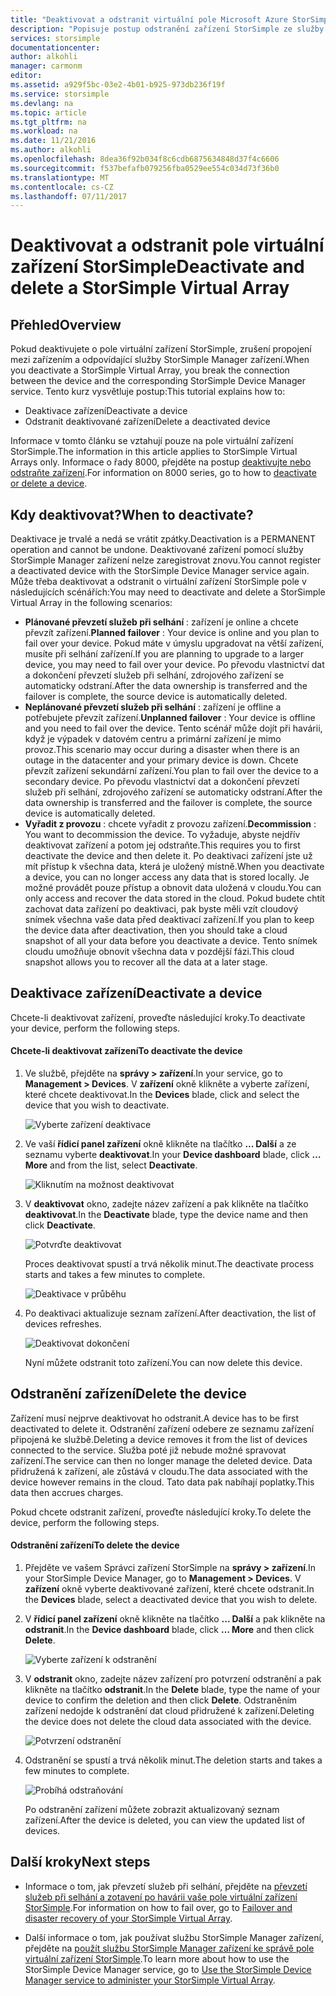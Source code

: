 ```yaml
---
title: "Deaktivovat a odstranit virtuální pole Microsoft Azure StorSimple | Microsoft Docs"
description: "Popisuje postup odstranění zařízení StorSimple ze služby tak, že nejprve deaktivace služby a poté ji odstranit."
services: storsimple
documentationcenter: 
author: alkohli
manager: carmonm
editor: 
ms.assetid: a929f5bc-03e2-4b01-b925-973db236f19f
ms.service: storsimple
ms.devlang: na
ms.topic: article
ms.tgt_pltfrm: na
ms.workload: na
ms.date: 11/21/2016
ms.author: alkohli
ms.openlocfilehash: 8dea36f92b034f8c6cdb6875634848d37f4c6606
ms.sourcegitcommit: f537befafb079256fba0529ee554c034d73f36b0
ms.translationtype: MT
ms.contentlocale: cs-CZ
ms.lasthandoff: 07/11/2017
---
```

# <a name="deactivate-and-delete-a-storsimple-virtual-array"></a><span data-ttu-id="6ed9c-103">Deaktivovat a odstranit pole virtuální zařízení StorSimple</span><span class="sxs-lookup"><span data-stu-id="6ed9c-103">Deactivate and delete a StorSimple Virtual Array</span></span>

## <a name="overview"></a><span data-ttu-id="6ed9c-104">Přehled</span><span class="sxs-lookup"><span data-stu-id="6ed9c-104">Overview</span></span>

<span data-ttu-id="6ed9c-105">Pokud deaktivujete o pole virtuální zařízení StorSimple, zrušení propojení mezi zařízením a odpovídající služby StorSimple Manager zařízení.</span><span class="sxs-lookup"><span data-stu-id="6ed9c-105">When you deactivate a StorSimple Virtual Array, you break the connection between the device and the corresponding StorSimple Device Manager service.</span></span> <span data-ttu-id="6ed9c-106">Tento kurz vysvětluje postup:</span><span class="sxs-lookup"><span data-stu-id="6ed9c-106">This tutorial explains how to:</span></span>

* <span data-ttu-id="6ed9c-107">Deaktivace zařízení</span><span class="sxs-lookup"><span data-stu-id="6ed9c-107">Deactivate a device</span></span> 
* <span data-ttu-id="6ed9c-108">Odstranit deaktivované zařízení</span><span class="sxs-lookup"><span data-stu-id="6ed9c-108">Delete a deactivated device</span></span>

<span data-ttu-id="6ed9c-109">Informace v tomto článku se vztahují pouze na pole virtuální zařízení StorSimple.</span><span class="sxs-lookup"><span data-stu-id="6ed9c-109">The information in this article applies to StorSimple Virtual Arrays only.</span></span> <span data-ttu-id="6ed9c-110">Informace o řady 8000, přejděte na postup [deaktivujte nebo odstraňte zařízení](storsimple-deactivate-and-delete-device.md).</span><span class="sxs-lookup"><span data-stu-id="6ed9c-110">For information on 8000 series, go to how to [deactivate or delete a device](storsimple-deactivate-and-delete-device.md).</span></span>

## <a name="when-to-deactivate"></a><span data-ttu-id="6ed9c-111">Kdy deaktivovat?</span><span class="sxs-lookup"><span data-stu-id="6ed9c-111">When to deactivate?</span></span>

<span data-ttu-id="6ed9c-112">Deaktivace je trvalé a nedá se vrátit zpátky.</span><span class="sxs-lookup"><span data-stu-id="6ed9c-112">Deactivation is a PERMANENT operation and cannot be undone.</span></span> <span data-ttu-id="6ed9c-113">Deaktivované zařízení pomocí služby StorSimple Manager zařízení nelze zaregistrovat znovu.</span><span class="sxs-lookup"><span data-stu-id="6ed9c-113">You cannot register a deactivated device with the StorSimple Device Manager service again.</span></span> <span data-ttu-id="6ed9c-114">Může třeba deaktivovat a odstranit o virtuální zařízení StorSimple pole v následujících scénářích:</span><span class="sxs-lookup"><span data-stu-id="6ed9c-114">You may need to deactivate and delete a StorSimple Virtual Array in the following scenarios:</span></span>

* <span data-ttu-id="6ed9c-115">**Plánované převzetí služeb při selhání** : zařízení je online a chcete převzít zařízení.</span><span class="sxs-lookup"><span data-stu-id="6ed9c-115">**Planned failover** : Your device is online and you plan to fail over your device.</span></span> <span data-ttu-id="6ed9c-116">Pokud máte v úmyslu upgradovat na větší zařízení, musíte při selhání zařízení.</span><span class="sxs-lookup"><span data-stu-id="6ed9c-116">If you are planning to upgrade to a larger device, you may need to fail over your device.</span></span> <span data-ttu-id="6ed9c-117">Po převodu vlastnictví dat a dokončení převzetí služeb při selhání, zdrojového zařízení se automaticky odstraní.</span><span class="sxs-lookup"><span data-stu-id="6ed9c-117">After the data ownership is transferred and the failover is complete, the source device is automatically deleted.</span></span>
* <span data-ttu-id="6ed9c-118">**Neplánované převzetí služeb při selhání** : zařízení je offline a potřebujete převzít zařízení.</span><span class="sxs-lookup"><span data-stu-id="6ed9c-118">**Unplanned failover** : Your device is offline and you need to fail over the device.</span></span> <span data-ttu-id="6ed9c-119">Tento scénář může dojít při havárii, když je výpadek v datovém centru a primární zařízení je mimo provoz.</span><span class="sxs-lookup"><span data-stu-id="6ed9c-119">This scenario may occur during a disaster when there is an outage in the datacenter and your primary device is down.</span></span> <span data-ttu-id="6ed9c-120">Chcete převzít zařízení sekundární zařízení.</span><span class="sxs-lookup"><span data-stu-id="6ed9c-120">You plan to fail over the device to a secondary device.</span></span> <span data-ttu-id="6ed9c-121">Po převodu vlastnictví dat a dokončení převzetí služeb při selhání, zdrojového zařízení se automaticky odstraní.</span><span class="sxs-lookup"><span data-stu-id="6ed9c-121">After the data ownership is transferred and the failover is complete, the source device is automatically deleted.</span></span>
* <span data-ttu-id="6ed9c-122">**Vyřadit z provozu** : chcete vyřadit z provozu zařízení.</span><span class="sxs-lookup"><span data-stu-id="6ed9c-122">**Decommission** : You want to decommission the device.</span></span> <span data-ttu-id="6ed9c-123">To vyžaduje, abyste nejdřív deaktivovat zařízení a potom jej odstraňte.</span><span class="sxs-lookup"><span data-stu-id="6ed9c-123">This requires you to first deactivate the device and then delete it.</span></span> <span data-ttu-id="6ed9c-124">Po deaktivaci zařízení jste už mít přístup k všechna data, která je uložený místně.</span><span class="sxs-lookup"><span data-stu-id="6ed9c-124">When you deactivate a device, you can no longer access any data that is stored locally.</span></span> <span data-ttu-id="6ed9c-125">Je možné provádět pouze přístup a obnovit data uložená v cloudu.</span><span class="sxs-lookup"><span data-stu-id="6ed9c-125">You can only access and recover the data stored in the cloud.</span></span> <span data-ttu-id="6ed9c-126">Pokud budete chtít zachovat data zařízení po deaktivaci, pak byste měli vzít cloudový snímek všechna vaše data před deaktivací zařízení.</span><span class="sxs-lookup"><span data-stu-id="6ed9c-126">If you plan to keep the device data after deactivation, then you should take a cloud snapshot of all your data before you deactivate a device.</span></span> <span data-ttu-id="6ed9c-127">Tento snímek cloudu umožňuje obnovit všechna data v pozdější fázi.</span><span class="sxs-lookup"><span data-stu-id="6ed9c-127">This cloud snapshot allows you to recover all the data at a later stage.</span></span>

## <a name="deactivate-a-device"></a><span data-ttu-id="6ed9c-128">Deaktivace zařízení</span><span class="sxs-lookup"><span data-stu-id="6ed9c-128">Deactivate a device</span></span>

<span data-ttu-id="6ed9c-129">Chcete-li deaktivovat zařízení, proveďte následující kroky.</span><span class="sxs-lookup"><span data-stu-id="6ed9c-129">To deactivate your device, perform the following steps.</span></span>

#### <a name="to-deactivate-the-device"></a><span data-ttu-id="6ed9c-130">Chcete-li deaktivovat zařízení</span><span class="sxs-lookup"><span data-stu-id="6ed9c-130">To deactivate the device</span></span>

1. <span data-ttu-id="6ed9c-131">Ve službě, přejděte na **správy > zařízení**.</span><span class="sxs-lookup"><span data-stu-id="6ed9c-131">In your service, go to **Management > Devices**.</span></span> <span data-ttu-id="6ed9c-132">V **zařízení** okně klikněte a vyberte zařízení, které chcete deaktivovat.</span><span class="sxs-lookup"><span data-stu-id="6ed9c-132">In the **Devices** blade, click and select the device that you wish to deactivate.</span></span>
   
    ![Vyberte zařízení deaktivace](./media/storsimple-virtual-array-deactivate-and-delete-device/deactivate-delete7.png)
2. <span data-ttu-id="6ed9c-134">Ve vaší **řídicí panel zařízení** okně klikněte na tlačítko **... Další** a ze seznamu vyberte **deaktivovat**.</span><span class="sxs-lookup"><span data-stu-id="6ed9c-134">In your **Device dashboard** blade, click **… More** and from the list, select **Deactivate**.</span></span>
   
    ![Kliknutím na možnost deaktivovat](./media/storsimple-virtual-array-deactivate-and-delete-device/deactivate-delete8.png)
3. <span data-ttu-id="6ed9c-136">V **deaktivovat** okno, zadejte název zařízení a pak klikněte na tlačítko **deaktivovat**.</span><span class="sxs-lookup"><span data-stu-id="6ed9c-136">In the **Deactivate** blade, type the device name and then click **Deactivate**.</span></span> 
   
    ![Potvrďte deaktivovat](./media/storsimple-virtual-array-deactivate-and-delete-device/deactivate-delete1.png)
   
    <span data-ttu-id="6ed9c-138">Proces deaktivovat spustí a trvá několik minut.</span><span class="sxs-lookup"><span data-stu-id="6ed9c-138">The deactivate process starts and takes a few minutes to complete.</span></span>
   
    ![Deaktivace v průběhu](./media/storsimple-virtual-array-deactivate-and-delete-device/deactivate-delete2.png)
4. <span data-ttu-id="6ed9c-140">Po deaktivaci aktualizuje seznam zařízení.</span><span class="sxs-lookup"><span data-stu-id="6ed9c-140">After deactivation, the list of devices refreshes.</span></span>
   
    ![Deaktivovat dokončení](./media/storsimple-virtual-array-deactivate-and-delete-device/deactivate-delete3.png)
   
    <span data-ttu-id="6ed9c-142">Nyní můžete odstranit toto zařízení.</span><span class="sxs-lookup"><span data-stu-id="6ed9c-142">You can now delete this device.</span></span>

## <a name="delete-the-device"></a><span data-ttu-id="6ed9c-143">Odstranění zařízení</span><span class="sxs-lookup"><span data-stu-id="6ed9c-143">Delete the device</span></span>

<span data-ttu-id="6ed9c-144">Zařízení musí nejprve deaktivovat ho odstranit.</span><span class="sxs-lookup"><span data-stu-id="6ed9c-144">A device has to be first deactivated to delete it.</span></span> <span data-ttu-id="6ed9c-145">Odstranění zařízení odebere ze seznamu zařízení připojená ke službě.</span><span class="sxs-lookup"><span data-stu-id="6ed9c-145">Deleting a device removes it from the list of devices connected to the service.</span></span> <span data-ttu-id="6ed9c-146">Služba poté již nebude možné spravovat zařízení.</span><span class="sxs-lookup"><span data-stu-id="6ed9c-146">The service can then no longer manage the deleted device.</span></span> <span data-ttu-id="6ed9c-147">Data přidružená k zařízení, ale zůstává v cloudu.</span><span class="sxs-lookup"><span data-stu-id="6ed9c-147">The data associated with the device however remains in the cloud.</span></span> <span data-ttu-id="6ed9c-148">Tato data pak nabíhají poplatky.</span><span class="sxs-lookup"><span data-stu-id="6ed9c-148">This data then accrues charges.</span></span>

<span data-ttu-id="6ed9c-149">Pokud chcete odstranit zařízení, proveďte následující kroky.</span><span class="sxs-lookup"><span data-stu-id="6ed9c-149">To delete the device, perform the following steps.</span></span>

#### <a name="to-delete-the-device"></a><span data-ttu-id="6ed9c-150">Odstranění zařízení</span><span class="sxs-lookup"><span data-stu-id="6ed9c-150">To delete the device</span></span>

1. <span data-ttu-id="6ed9c-151">Přejděte ve vašem Správci zařízení StorSimple na **správy > zařízení**.</span><span class="sxs-lookup"><span data-stu-id="6ed9c-151">In your StorSimple Device Manager, go to **Management > Devices**.</span></span> <span data-ttu-id="6ed9c-152">V **zařízení** okně vyberte deaktivované zařízení, které chcete odstranit.</span><span class="sxs-lookup"><span data-stu-id="6ed9c-152">In the **Devices** blade, select a deactivated device that you wish to delete.</span></span>
2. <span data-ttu-id="6ed9c-153">V **řídicí panel zařízení** okně klikněte na tlačítko **... Další** a pak klikněte na **odstranit**.</span><span class="sxs-lookup"><span data-stu-id="6ed9c-153">In the **Device dashboard** blade, click **… More** and then click **Delete**.</span></span>
   
   ![Vyberte zařízení k odstranění](./media/storsimple-virtual-array-deactivate-and-delete-device/deactivate-delete4.png)
3. <span data-ttu-id="6ed9c-155">V **odstranit** okno, zadejte název zařízení pro potvrzení odstranění a pak klikněte na tlačítko **odstranit**.</span><span class="sxs-lookup"><span data-stu-id="6ed9c-155">In the **Delete** blade, type the name of your device to confirm the deletion and then click **Delete**.</span></span> <span data-ttu-id="6ed9c-156">Odstraněním zařízení nedojde k odstranění dat cloud přidružené k zařízení.</span><span class="sxs-lookup"><span data-stu-id="6ed9c-156">Deleting the device does not delete the cloud data associated with the device.</span></span> 
   
   ![Potvrzení odstranění](./media/storsimple-virtual-array-deactivate-and-delete-device/deactivate-delete5.png) 
4. <span data-ttu-id="6ed9c-158">Odstranění se spustí a trvá několik minut.</span><span class="sxs-lookup"><span data-stu-id="6ed9c-158">The deletion starts and takes a few minutes to complete.</span></span>
   
   ![Probíhá odstraňování](./media/storsimple-virtual-array-deactivate-and-delete-device/deactivate-delete6.png)
   
    <span data-ttu-id="6ed9c-160">Po odstranění zařízení můžete zobrazit aktualizovaný seznam zařízení.</span><span class="sxs-lookup"><span data-stu-id="6ed9c-160">After the device is deleted, you can view the updated list of devices.</span></span>

## <a name="next-steps"></a><span data-ttu-id="6ed9c-161">Další kroky</span><span class="sxs-lookup"><span data-stu-id="6ed9c-161">Next steps</span></span>

* <span data-ttu-id="6ed9c-162">Informace o tom, jak převzetí služeb při selhání, přejděte na [převzetí služeb při selhání a zotavení po havárii vaše pole virtuální zařízení StorSimple](storsimple-virtual-array-failover-dr.md).</span><span class="sxs-lookup"><span data-stu-id="6ed9c-162">For information on how to fail over, go to [Failover and disaster recovery of your StorSimple Virtual Array](storsimple-virtual-array-failover-dr.md).</span></span>

* <span data-ttu-id="6ed9c-163">Další informace o tom, jak používat službu StorSimple Manager zařízení, přejděte na [použít službu StorSimple Manager zařízení ke správě pole virtuální zařízení StorSimple](storsimple-virtual-array-manager-service-administration.md).</span><span class="sxs-lookup"><span data-stu-id="6ed9c-163">To learn more about how to use the StorSimple Device Manager service, go to [Use the StorSimple Device Manager service to administer your StorSimple Virtual Array](storsimple-virtual-array-manager-service-administration.md).</span></span> 

